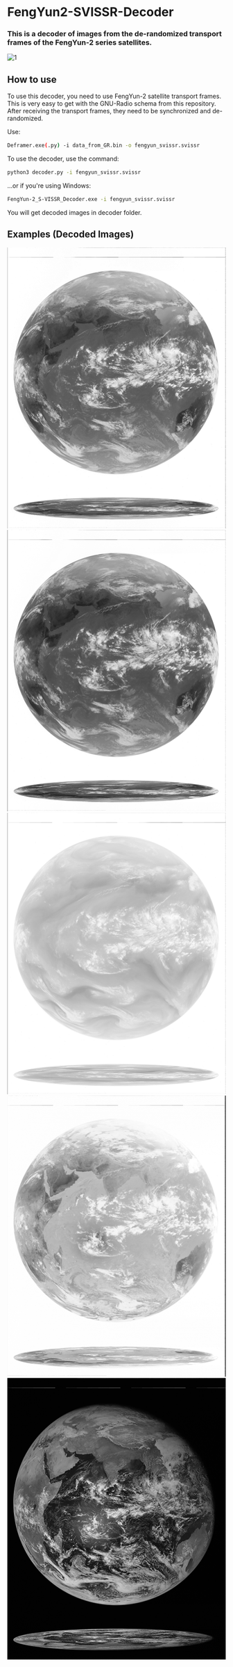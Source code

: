 # FengYun2-SVISSR-Decoder
### This is a decoder of images from the de-randomized transport frames of the FengYun-2 series satellites.
![1](https://github.com/Foxiks/FengYun2-SVISSR-Decoder/blob/main/img/out.gif)

## How to use
To use this decoder, you need to use FengYun-2 satellite transport frames. This is very easy to get with the GNU-Radio schema from this repository. After receiving the transport frames, they need to be synchronized and de-randomized.

Use: 
```sh
Deframer.exe(.py) -i data_from_GR.bin -o fengyun_svissr.svissr 
```
To use the decoder, use the command:
```sh
python3 decoder.py -i fengyun_svissr.svissr
```
...or if you're using Windows:
```sh
FengYun-2_S-VISSR_Decoder.exe -i fengyun_svissr.svissr
```
You will get decoded images in decoder folder.

## Examples (Decoded Images)
![2](https://github.com/Foxiks/FengYun2-SVISSR-Decoder/blob/main/img/ch01.png)
![3](https://github.com/Foxiks/FengYun2-SVISSR-Decoder/blob/main/img/ch2.png)
![4](https://github.com/Foxiks/FengYun2-SVISSR-Decoder/blob/main/img/ch3.png)
![5](https://github.com/Foxiks/FengYun2-SVISSR-Decoder/blob/main/img/ch4.png)
![6](https://github.com/Foxiks/FengYun2-SVISSR-Decoder/blob/main/img/VIS.png)
